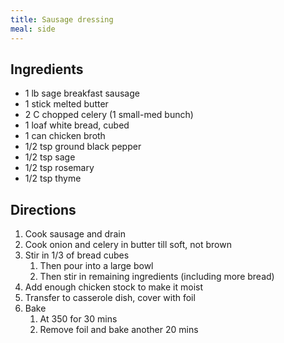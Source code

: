 ```yaml
---
title: Sausage dressing
meal: side
---
```


## Ingredients
* 1 lb sage breakfast sausage
* 1 stick melted butter
* 2 C chopped celery (1 small-med bunch)
* 1 loaf white bread, cubed
* 1 can chicken broth
* 1/2 tsp ground black pepper
* 1/2 tsp sage
* 1/2 tsp rosemary
* 1/2 tsp thyme

## Directions
1. Cook sausage and drain
2. Cook onion and celery in butter till soft, not brown
3. Stir in 1/3 of bread cubes
	1. Then pour into a large bowl
	2. Then stir in remaining ingredients (including more bread)
4. Add enough chicken stock to make it moist
5. Transfer to casserole dish, cover with foil
6. Bake 
	1. At 350 for 30 mins
	2. Remove foil and bake another 20 mins

